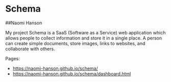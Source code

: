 # Schema
##Naomi Hanson

My project Schema is a SaaS (Software as a Service) web application which allows people to collect information and store it in a single place. A person can create simple documents, store images, links to websites, and collaborate with others.

Pages:
- https://naomi-hanson.github.io/schema/
- https://naomi-hanson.github.io/schema/dashboard.html
